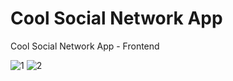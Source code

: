 # Cool Social Network App
Cool Social Network App - Frontend

![1](https://user-images.githubusercontent.com/35783197/204791720-ff327f69-fb34-4b39-8424-0c5512b28df4.png)
![2](https://user-images.githubusercontent.com/35783197/204791981-c70d47f3-ff4d-49e1-9da9-89c31623994e.png)
